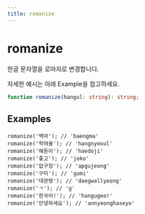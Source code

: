 ```yaml
---
title: romanize
---
```


# romanize

한글 문자열을 로마자로 변경합니다.

자세한 예시는 아래 Example을 참고하세요.

```typescript
function romanize(hangul: string): string;
```

## Examples

```tsx
romanize('백마'); // 'baengma'
romanize('학여울'); // 'hangnyeoul'
romanize('해돋이'); // 'haedoji'
romanize('좋고'); // 'joko'
romanize('압구정'); // 'apgujeong'
romanize('구미'); // 'gumi'
romanize('대관령'); // 'daegwallyeong'
romanize('ㄱ'); // 'g'
romanize('한국어!'); // 'hangugeo!'
romanize('안녕하세요'); // 'annyeonghaseyo'
```
